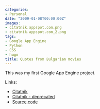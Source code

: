 ```yaml
---
categories:
- Personal
date: "2009-01-08T00:00:00Z"
images:
- citatnik.appspot.com.png
- citatnik.appspot.com_2.png
tags:
- Google App Engine
- Python
- CSS
- hugo
title: Quotes from Bulgarian movies
---
```


This was my first Google App Engine project.

Links:

* [Citatnik](https://citatnik.bazadanni.com)
* [Citatnik - deprecated](http://citatnik.appspot.com)
* [Source code](https://github.com/aquilax/citatnik)
